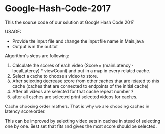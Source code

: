 # Google-Hash-Code-2017

This the source code of our solution at Google Hash Code 2017

USAGE:
- Provide the input file and change the input file name in Main.java
- Output is in the out.txt


Algorithm's steps are following:
1) Calculate the scores of each video (Score = (mainLatency - localLatency) * viewCount) and put in a map in every related cache.
2) Select a cache to choose a video to store.
3) After selecting decrease score from other caches that are related to this cache (caches that are connected to endpoints of the initial cache)
4) After all videos are selected for that cache repeat number 2
5) after all caches are selected print selected videos for caches.

Cache choosing order mathers. That is why we are choosing caches in latency score order.

This can  be improved by selecting video sets in cachse in stead of selecting one by one. Best set that fits and gives the most score should be selected.



